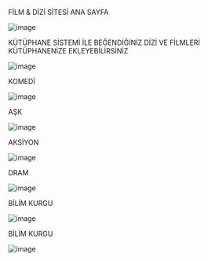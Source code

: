 FİLM & DİZİ SİTESİ ANA SAYFA

![image](https://github.com/user-attachments/assets/6473a313-9b92-4f8c-9b36-3d4a7d0d30b0)

KÜTÜPHANE SİSTEMİ İLE BEĞENDİĞİNİZ DİZİ VE FİLMLERİ KÜTÜPHANENİZE EKLEYEBİLİRSİNİZ

![image](https://github.com/user-attachments/assets/ffe89e46-b73d-449a-86d6-a1652d653ecd)

KOMEDİ

![image](https://github.com/user-attachments/assets/d8571029-d163-49dc-8851-f1c9b9fad1cf)

AŞK

![image](https://github.com/user-attachments/assets/7782ecc2-d214-4883-a665-19ad71a7f46e)

AKSİYON

![image](https://github.com/user-attachments/assets/a3efb606-02dd-43af-b107-2259b78d1563)

DRAM

![image](https://github.com/user-attachments/assets/b1436f37-5a75-4316-bdfd-e38842c30035)

BİLİM KURGU

![image](https://github.com/user-attachments/assets/afbb87ba-abb7-4a19-aec5-ac00b866e0de)

BİLİM KURGU

![image](https://github.com/user-attachments/assets/321c75ff-fb22-4043-8deb-eacfcb4e7656)


